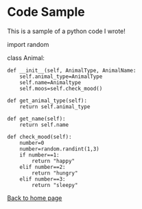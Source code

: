 # Code Sample

This is a sample of a python code I wrote!

import random

class Animal:

    def __init__(self, AnimalType, AnimalName:
        self.animal_type=AnimalType
        self.name=Animaltype
        self.moos=self.check_mood()

    def get_animal_type(self):
        return self.animal_type

    def get_name(self):
        return self.name

    def check_mood(self):
        number=0
        number=random.randint(1,3)
        if number==1:
            return "happy"
        elif number==2:
            return "hungry"
        elif number==3:
            return "sleepy"
            

[Back to home page](./REAME.md)
